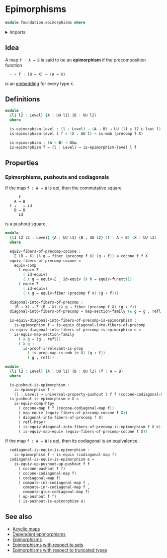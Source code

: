 # Epimorphisms

```agda
module foundation.epimorphisms where
```

<details><summary>Imports</summary>

```agda
open import foundation.dependent-pair-types
open import foundation.function-extensionality
open import foundation.propositional-maps
open import foundation.sections
open import foundation.universe-levels

open import foundation-core.commuting-squares-of-maps
open import foundation-core.embeddings
open import foundation-core.equivalences
open import foundation-core.fibers-of-maps
open import foundation-core.function-types
open import foundation-core.functoriality-dependent-pair-types
open import foundation-core.homotopies
open import foundation-core.identity-types
open import foundation-core.propositions

open import synthetic-homotopy-theory.cocones-under-spans
open import synthetic-homotopy-theory.codiagonals-of-maps
open import synthetic-homotopy-theory.pushouts
open import synthetic-homotopy-theory.universal-property-pushouts
```

</details>

## Idea

A map `f : A → B` is said to be an **epimorphism** if the precomposition
function

```text
  - ∘ f : (B → X) → (A → X)
```

is an [embedding](foundation-core.embeddings.md) for every type `X`.

## Definitions

```agda
module _
  {l1 l2 : Level} {A : UU l1} {B : UU l2}
  where

  is-epimorphism-level : (l : Level) → (A → B) → UU (l1 ⊔ l2 ⊔ lsuc l)
  is-epimorphism-level l f = (X : UU l) → is-emb (precomp f X)

  is-epimorphism : (A → B) → UUω
  is-epimorphism f = {l : Level} → is-epimorphism-level l f
```

## Properties

### Epimorphisms, pushouts and codiagonals

If the map `f : A → B` is epi, then the commutative square

```text
      f
    A → B
  f ↓   ↓ id
    B → B
      id
```

is a pushout square.

```agda
module _
  {l1 l2 l3 : Level} {A : UU l1} {B : UU l2} (f : A → B) (X : UU l3)
  where

  equiv-fibers-of-precomp-cocone :
    Σ (B → X) (λ g → fiber (precomp f X) (g ∘ f)) ≃ cocone f f X
  equiv-fibers-of-precomp-cocone =
    equiv-comp
      ( equiv-Σ _
        ( id-equiv)
        ( λ g → equiv-Σ _ id-equiv (λ h → equiv-funext)))
      ( equiv-Σ _
        ( id-equiv)
        ( λ g → equiv-fiber (precomp f X) (g ∘ f)))

  diagonal-into-fibers-of-precomp :
    (B → X) → Σ (B → X) (λ g → fiber (precomp f X) (g ∘ f))
  diagonal-into-fibers-of-precomp = map-section-family (λ g → g , refl)

  is-equiv-diagonal-into-fibers-of-precomp-is-epimorphism :
    is-epimorphism f → is-equiv diagonal-into-fibers-of-precomp
  is-equiv-diagonal-into-fibers-of-precomp-is-epimorphism e =
    is-equiv-map-section-family
      ( λ g → (g , refl))
      ( λ g →
        is-proof-irrelevant-is-prop
          ( is-prop-map-is-emb (e X) (g ∘ f))
          ( g , refl))

module _
  {l1 l2 : Level} {A : UU l1} {B : UU l2} (f : A → B)
  where

  is-pushout-is-epimorphism :
    is-epimorphism f →
    {l : Level} → universal-property-pushout l f f (cocone-codiagonal-map f)
  is-pushout-is-epimorphism e X =
    is-equiv-comp-htpy
      ( cocone-map f f (cocone-codiagonal-map f))
      ( map-equiv (equiv-fibers-of-precomp-cocone f X))
      ( diagonal-into-fibers-of-precomp f X)
      ( refl-htpy)
      ( is-equiv-diagonal-into-fibers-of-precomp-is-epimorphism f X e)
      ( is-equiv-map-equiv (equiv-fibers-of-precomp-cocone f X))
```

If the map `f : A → B` is epi, then its codiagonal is an equivalence.

```agda
  codiagonal-is-equiv-is-epimorphism :
    is-epimorphism f → is-equiv (codiagonal-map f)
  codiagonal-is-equiv-is-epimorphism e =
    is-equiv-up-pushout-up-pushout f f
      ( cocone-pushout f f)
      ( cocone-codiagonal-map f)
      ( codiagonal-map f)
      ( compute-inl-codiagonal-map f ,
        compute-inr-codiagonal-map f ,
        compute-glue-codiagonal-map f)
      ( up-pushout f f)
      ( is-pushout-is-epimorphism e)
```

## See also

- [Acyclic maps](synthetic-homotopy-theory.acyclic-maps.md)
- [Dependent epimorphisms](foundation.dependent-epimorphisms.md)
- [Epimorphisms](foundation.epimorphisms.md)
- [Epimorphisms with respect to sets](foundation.epimorphisms-with-respect-to-sets.md)
- [Epimorphisms with respect to truncated types](foundation.epimorphisms-with-respect-to-truncated-types.md)
